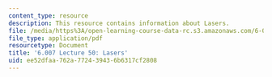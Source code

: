 ```yaml
---
content_type: resource
description: This resource contains information about Lasers.
file: /media/https%3A/open-learning-course-data-rc.s3.amazonaws.com/6-007-electromagnetic-energy-from-motors-to-lasers-spring-2011/ee52dfaa762a772439436b6317cf2808_MIT6_007S11_lec50.pdf
file_type: application/pdf
resourcetype: Document
title: '6.007 Lecture 50: Lasers'
uid: ee52dfaa-762a-7724-3943-6b6317cf2808
---
```

